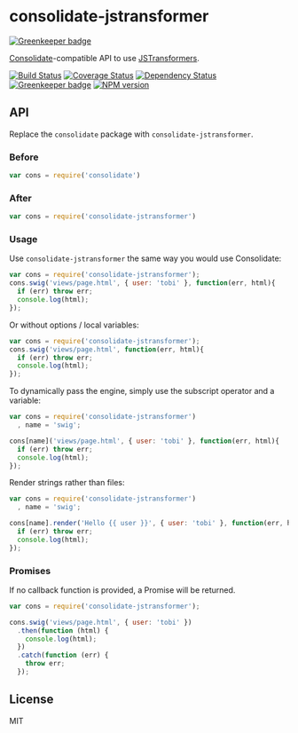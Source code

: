 # consolidate-jstransformer

[![Greenkeeper badge](https://badges.greenkeeper.io/jstransformers/consolidate-jstransformer.svg)](https://greenkeeper.io/)

[Consolidate](https://github.com/tj/consolidate.js)-compatible API to use [JSTransformers](http://github.com/jstransformers).

[![Build Status](https://img.shields.io/travis/jstransformers/consolidate-jstransformer/master.svg)](https://travis-ci.org/jstransformers/consolidate-jstransformer)
[![Coverage Status](https://img.shields.io/codecov/c/github/jstransformers/consolidate-jstransformer/master.svg)](https://codecov.io/gh/jstransformers/consolidate-jstransformer)
[![Dependency Status](https://img.shields.io/david/jstransformers/consolidate-jstransformer/master.svg)](http://david-dm.org/jstransformers/consolidate-jstransformer)
[![Greenkeeper badge](https://badges.greenkeeper.io/jstransformers/consolidate-jstransformer.svg)](https://greenkeeper.io/)
[![NPM version](https://img.shields.io/npm/v/consolidate-jstransformer.svg)](https://www.npmjs.org/package/consolidate-jstransformer)

## API

Replace the `consolidate` package with `consolidate-jstransformer`.

### Before

``` javascript
var cons = require('consolidate')
```

### After

``` javascript
var cons = require('consolidate-jstransformer')
```

### Usage

Use `consolidate-jstransformer` the same way you would use Consolidate:

```js
var cons = require('consolidate-jstransformer');
cons.swig('views/page.html', { user: 'tobi' }, function(err, html){
  if (err) throw err;
  console.log(html);
});
```

  Or without options / local variables:

```js
var cons = require('consolidate-jstransformer');
cons.swig('views/page.html', function(err, html){
  if (err) throw err;
  console.log(html);
});
```

  To dynamically pass the engine, simply use the subscript operator and a variable:

```js
var cons = require('consolidate-jstransformer')
  , name = 'swig';

cons[name]('views/page.html', { user: 'tobi' }, function(err, html){
  if (err) throw err;
  console.log(html);
});
```

  Render strings rather than files:

```js
var cons = require('consolidate-jstransformer')
  , name = 'swig';

cons[name].render('Hello {{ user }}', { user: 'tobi' }, function(err, html){
  if (err) throw err;
  console.log(html);
});
```

### Promises

If no callback function is provided, a Promise will be returned.

```js
var cons = require('consolidate-jstransformer');

cons.swig('views/page.html', { user: 'tobi' })
  .then(function (html) {
    console.log(html);
  })
  .catch(function (err) {
    throw err;
  });
```

## License

MIT
